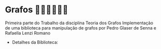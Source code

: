 # Grafos 👩🏽‍💻👨🏻‍💻
Primeira parte do Trabalho da disciplina Teoria dos Grafos
Implementação de uma biblioteca para manipulação de grafos por Pedro Glaser de Senna e Rafaella Lenzi Romano

- Detalhes da Biblioteca:
